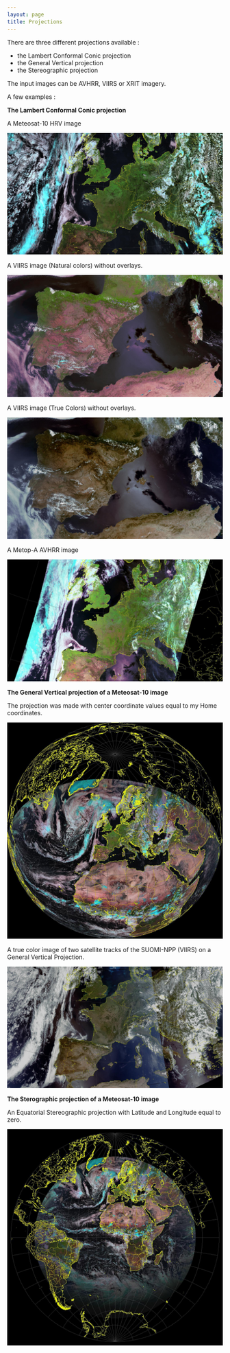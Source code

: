 ```yaml
---
layout: page
title: Projections
---
```


There are three different projections available :

- the Lambert Conformal Conic projection
- the General Vertical projection
- the Stereographic projection

The input images can be AVHRR, VIIRS or XRIT imagery.

A few examples :

**The Lambert Conformal Conic projection**

A Meteosat-10 HRV image

![_config.yml](/images/Projection_HRV_LCC.jpg)

A VIIRS image (Natural colors) without overlays.

![_config.yml](/images/spain201506211230_nat.jpg)

A VIIRS image (True Colors) without overlays.

![_config.yml](/images/spain201506211230_true.jpg)

A Metop-A AVHRR image

![_config.yml](/images/Projection_Metop-A_LCC.jpg)

**The General Vertical projection of a Meteosat-10 image**

The projection was made with center coordinate values equal to my Home coordinates.

![_config.yml](/images/Projection_MET-10_GVP.jpg)

A true color image of two satellite tracks of the SUOMI-NPP (VIIRS) on a General Vertical Projection.

![_config.yml](/images/VIIRS_projection_gvp.jpg)

**The Sterographic projection of a Meteosat-10 image**

An Equatorial Stereographic projection with Latitude and Longitude equal to zero.

![_config.yml](/images/Projection_MET-10_SG.jpg)
